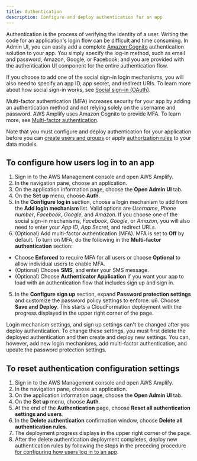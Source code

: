 ```yaml
---
title: Authentication
description: Configure and deploy authentication for an app
---
```


Authentication is the process of verifying the identity of a user. Writing the code for an application's login flow can be difficult and time consuming. In Admin UI, you can easily add a complete [Amazon Cognito](https://aws.amazon.com/cognito/) authentication solution to your app. You simply specify the log-in method, such as email and password, Amazon, Google, or Facebook, and you are provided with the authentication UI component for the entire authentication flow.

If you choose to add one of the social sign-in login mechanisms, you will also need to specify an app ID, app secret, and redirect URIs. To learn more about how social sign-in works, see [Social sign-in (OAuth)](~/lib/auth/social.md).

Multi-factor authentication (MFA) increases security for your app by adding an authentication method and not relying solely on the username and password. AWS Amplify uses Amazon Cognito to provide MFA. To learn more, see [Multi-factor authentication](~/lib/auth/mfa.md).

Note that you must configure and deploy authentication for your application before you can [create users and groups](~/console/auth/user-management.md) or apply [authorization rules](~/console/authz/authorization.md) to your data models.

## To configure how users log in to an app
1. Sign in to the AWS Management console and open AWS Amplify.
2. In the navigation pane, choose an application.
3. On the application information page, choose the **Open Admin UI** tab.
4. On the **Set up** menu, choose **Auth**.
5. In the **Configure log in** section, choose a login mechanism to add from the **Add login mechanism** list. Valid options are *Username*, *Phone number*, *Facebook*, *Google*, and *Amazon*. If you choose one of the social sign-in mechanisms, *Facebook*, *Google*, or *Amazon*, you will also need to enter your *App ID*, *App Secret*, and redirect URLs.
6. (Optional) Add multi-factor authentication (MFA).  MFA is set to **Off** by default. To turn on MFA, do the following in the **Multi-factor authentication** section:
  * Choose **Enforced** to require MFA for all users or choose **Optional** to allow individual users to enable MFA.
  * (Optional) Choose **SMS**, and enter your SMS message.
  * (Optional) Choose **Authenticator Application** if you want your app to load with an authentication flow that includes sign up and sign in.
5. In the **Configure sign up** section, expand **Password protection settings** and customize the password policy settings to enforce. u6. Choose **Save and Deploy**. This starts a CloudFormation deployment with the progress displayed in the upper right corner of the page.

Login mechanism settings, and sign up settings can't be changed after you deploy authentication. To change these settings, you must first delete the deployed authentication and then create and deploy new settings. You can, however, add new login mechanisms, add multi-factor authentication, and update the password protection settings.

[\\]: * (Is the last sentence above true?)

## To reset authentication configuration settings
1. Sign in to the AWS Management console and open AWS Amplify.
2. In the navigation pane, choose an application.
3. On the application information page, choose the **Open Admin UI** tab.
4. On the **Set up** menu, choose **Auth**.
5. At the end of the **Authentication** page, choose **Reset all authentication settings and users**.
6. In the **Delete authentication** confirmation window, choose **Delete all authentication rules**.
5. The deployment progress displays in the upper right corner of the page.
6. After the delete authentication deployment completes, deploy new authentication rules by following the steps in the preceding procedure [for configuring how users log in to an app](~/console/auth/authentication.md#to-configure-how-users-log-in-to-an-app).

[\\]: * (What is the consequence of doing the above? What should we warn about?)
